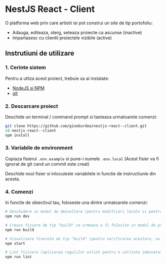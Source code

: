 # NestJS React - Client

O platforma web prin care artistii isi pot construi un site de tip portofoliu:

-   Adauga, editeaza, sterg, seteaza proiecte ca ascunse (inactive)
-   Impartasesc cu clientii proiectele vizibile (active)

## Instrutiuni de utilizare

### 1. Cerinte sistem

Pentru a utliza acest proiect, trebuie sa ai instalate:

-   [NodeJS si NPM](https://nodejs.org/en/download/package-manager)
-   [git](https://git-scm.com/downloads)

### 2. Descarcare proiect

Deschide un terminal / command prompt si tasteaza urmatoarele comenzi:

```sh
git clone https://github.com/ginoburdea/nestjs-react--client.git
cd nestjs-react--client
npm install
```

### 3. Variabile de environment

Copiaza fisierul `.env.example` si pune-i numele `.env.local` (Acest fisier va fi ignorat de git cand un commit este creat)

Deschide noul fisier si inlocuieste variabilele in functie de instructiunie din acesta.

### 4. Comenzi

In functie de obiectivul tau, foloseste una dintre urmatoarele comenzi:

```sh
# Deschidere in modul de dezvoltare (pentru modificari locale si pentru a vedea schimbarile in timp real)
npm run dev

# Creaza fisiere de tip "build" ce urmeaza a fi folosite in modul de productie (trebuie folosite cu un server static: nginx, caddy, ngrok, etc)
npm run build

# Vizualizare fiserele de tip "build" (pentru verificarea acestora, nu pentru productie! Foloseste un server mentionat mai sus pentru productie)
npm start

# Lint fisisere (aplicarea regulilor eslint pentru o calitate imbunatatia a codului)
npm run lint
```
